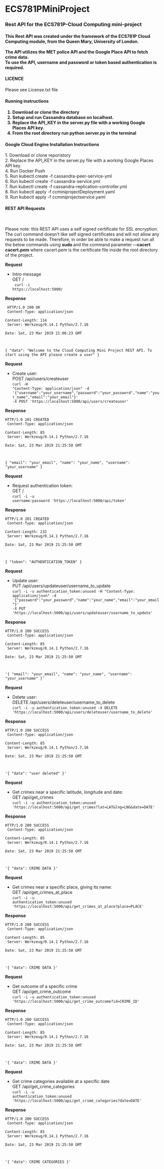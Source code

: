 # ECS781PMiniProject #

<h3> Rest API for the ECS781P-Cloud Computing mini-project <h4>

This Rest API was created under the framework of the ECS781P Cloud Computing module,
from the Queen Mary, University of London. <br/>
<br />
The API utilizes the MET police API and the Google Place API to fetch crime data.
<br/>
To use the API, username and password or token based authentication is required.

<h4> LICENCE </h4>

Please see License.txt file
<br/>

<h4> Running instructions <h4>

1. Download or clone the directory
2. Setup and run Cassandra database on localhost.
3. Replace the API_KEY in the server.py file with a working Google Places API key.
4. From the root directory run python server.py in the terminal 

<h4> Google Cloud Engine Installation Instructions </h4>
1. Download or clone reporistory<br/>
2. Replace the API_KEY in the server.py file with a working Google Places API key.<br/
3. Run Docker Build<br/>
4. Run Docker Push<br/>
5. Run kubectl create -f cassandra-peer-service-yml <br/>
6. Run kubectl create -f cassandra-service.yml<br/>
7. Run kubectl create -f cassandra-replication-controller.yml<br/>
8. Run kubectl apply -f ccminiprojectDeployment.yaml<br/>
9. Run kubectl apply -f ccminiprojectservice.yaml<br/>



<h4> REST API Requests </h4>
<br/>

Please note: this REST API uses a self signed certificate for SSL encryption. The curl command doesn't like self signed
certificates and will not allow any requests to be made. Therefore, in order be able to make a request run all the
below commands using <strong> sudo </strong> and the command parameter <strong> --cacert cacert.pem </strong> where
cacert.pem is the certificate file inside the root directory of the project.

<strong>Request</strong>

* Intro message<br/>
GET / <br/>
<code>  curl -i https://localhost:5000/ </code>
   
<strong>Response</strong>

<code> HTTP/1.0 200 OK <br/>
Content-Type: application/json<br/>
Content-Length: 114 <br/>
Server: Werkzeug/0.14.1 Python/2.7.16 <br/>
Date: Sat, 23 Mar 2019 21:06:23 GMT <br/>

 {
  "data": "Welcome to the Cloud Computing Mini Project REST API. To start using the API please create a user"
}
</code>

<strong>Request</strong>

* Create user:<br/>
POST /api/users/createuser <br/>
<code>curl -H "Content-Type: application/json" -d '{"username":"your_username","password":"your_password","name":"your_name","email":"your_email"}' -X POST 'https://localhost:5000/api/users/createuser'</code>
   
<strong>Response</strong>

<code>HTTP/1.0 201 CREATED <br/>
Content-Type: application/json <br/>
Content-Length: 85 <br/>
Server: Werkzeug/0.14.1 Python/2.7.16 <br/>
Date: Sat, 23 Mar 2019 21:25:50 GMT <br/>


{
  "email": "your_email", 
  "name": "your_name", 
  "username": "your_username"
}</code>


<strong>Request</strong>

* Request authentication token:<br/>
GET / <br/>
<code>curl -i -u username:password 'https://localhost:5000/api/token'</code>
   
<strong>Response</strong>

<code>HTTP/1.0 201 CREATED <br/>
Content-Type: application/json <br/>
Content-Length: 232 <br/>
Server: Werkzeug/0.14.1 Python/2.7.16 <br/>
Date: Sat, 23 Mar 2019 21:25:50 GMT <br/>


{
  "token": "AUTHENTICATION_TOKEN"
}</code>

<strong>Request</strong>

* Update user:<br/>
PUT /api/users/updateuser/username_to_update <br/>
<code>curl -i -u authentication_token:unused -H "Content-Type: application/json" -d '{"password":"your_password","name":"your_name","email":"your_email"}' -X PUT 'https://localhost:5000/api/users/updateuser/username_to_update'</code>
   
<strong>Response</strong>

<code>HTTP/1.0 200 SUCCESS <br/>
Content-Type: application/json <br/>
Content-Length: 85 <br/>
Server: Werkzeug/0.14.1 Python/2.7.16 <br/>
Date: Sat, 23 Mar 2019 21:25:50 GMT <br/>


'{
  "email": "your_email", 
  "name": "your_name", 
  "username": "your_username"
}'
</code>

<strong>Request</strong>

* Delete user:<br/>
DELETE /api/users/deleteuser/username_to_delete <br/>
<code>curl -i -u authentication_token:unused -X DELETE 'https://localhost:5000/api/users/deleteuser/username_to_delete'</code>
   
<strong>Response</strong>

<code>HTTP/1.0 200 SUCCESS <br/>
Content-Type: application/json <br/>
Content-Length: 85 <br/>
Server: Werkzeug/0.14.1 Python/2.7.16 <br/>
Date: Sat, 23 Mar 2019 21:25:50 GMT <br/>


'{
  "data": "user deleted"
}'</code>

<strong>Request</strong>

* Get crimes near a specific latitude, longitude and date:<br/>
GET /api/get_crimes <br/>
<code>curl -i -u authentication_token:unused 'https://localhost:5000/api/get_crimes?lat=LAT&lng=LNG&date=DATE'</code>
   
<strong>Response</strong>

<code>HTTP/1.0 200 SUCCESS <br/>
Content-Type: application/json <br/>
Content-Length: 85 <br/>
Server: Werkzeug/0.14.1 Python/2.7.16 <br/>
Date: Sat, 23 Mar 2019 21:25:50 GMT <br/>


'{
  "data": CRIME DATA
}'</code>

<strong>Request</strong>

* Get crimes near a specific place, giving its name:<br/>
GET /api/get_crimes_at_place <br/>
<code>curl -i -u authentication_token:unused 'https://localhost:5000/api/get_crimes_at_place?place=PLACE'</code>
   
<strong>Response</strong>

<code>HTTP/1.0 200 SUCCESS <br/>
Content-Type: application/json <br/>
Content-Length: 85 <br/>
Server: Werkzeug/0.14.1 Python/2.7.16 <br/>
Date: Sat, 23 Mar 2019 21:25:50 GMT <br/>


'{
  "data": CRIME DATA
}'</code>


<strong>Request</strong>

* Get outcome of a specific crime<br/>
GET /api/get_crime_outcome <br/>
<code>curl -i -u authentication_token:unused 'https://localhost:5000/api/get_crime_outcome?id=CRIME_ID'</code>
   
<strong>Response</strong>

<code>HTTP/1.0 200 SUCCESS <br/>
Content-Type: application/json <br/>
Content-Length: 85 <br/>
Server: Werkzeug/0.14.1 Python/2.7.16 <br/>
Date: Sat, 23 Mar 2019 21:25:50 GMT <br/>


'{
  "data": CRIME DATA
}'</code>

<strong>Request</strong>

* Get crime categories available at a specific date<br/>
GET /api/get_crime_categories <br/>
<code>curl -i -u authentication_token:unused 'https://localhost:5000/api/get_crime_categories?date=DATE'</code>
   
<strong>Response</strong>

<code>HTTP/1.0 200 SUCCESS <br/>
Content-Type: application/json <br/>
Content-Length: 85 <br/>
Server: Werkzeug/0.14.1 Python/2.7.16 <br/>
Date: Sat, 23 Mar 2019 21:25:50 GMT <br/>


'{
  "data": CRIME CATEGORIES
}'</code>
